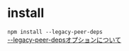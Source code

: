 # install

`npm install --legacy-peer-deps`  
[--legacy-peer-depsオプションについて](https://zenn.dev/minamiso/articles/78b22716f3338d)